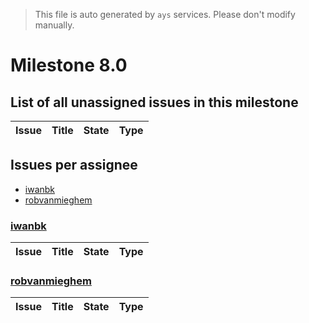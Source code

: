 > This file is auto generated by `ays` services. Please don't modify manually.

# Milestone 8.0

## List of all unassigned issues in this milestone

|Issue|Title|State|Type|
|-----|-----|-----|---|


## Issues per assignee
- [iwanbk](#iwanbk)
- [robvanmieghem](#robvanmieghem)



### [iwanbk](https://github.com/iwanbk)

|Issue|Title|State|Type|
|-----|-----|-----|----|


### [robvanmieghem](https://github.com/robvanmieghem)

|Issue|Title|State|Type|
|-----|-----|-----|----|

